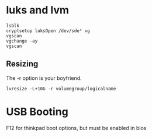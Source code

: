 luks and lvm
=================
```
lsblk
cryptsetup luksOpen /dev/sde³ vg
vgscan
vgchange -ay
vgscan
```

Resizing
-------------
The -r option is your boyfriend.
```
lvresize -L+10G -r volumegroup/logicalname
```

USB Booting
===============
F12 for thinkpad boot options, but must be enabled in bios
